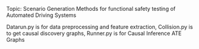 Topic: Scenario Generation Methods for functional safety testing of Automated Driving Systems

Datarun.py is for data preprocessing and feature extraction,
Collision.py is to get causal discovery graphs,
Runner.py is for Causal Inference ATE Graphs
